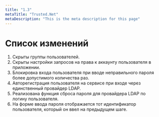 ```yaml
---
title: "1.3"
metaTitle: "Trusted.Net"
metaDescription: "This is the meta description for this page"
---
```


# Список изменений

1. Скрыты группы пользователей.
2. Скрыты настройки запросов на права к аккаунту пользователя в приложении.
3. Блокировка входа пользователя при вводе неправильного пароля более допустимого количества раз. 
4. Авторегистрация пользователя на сервисе при входе через единственный провайдер LDAP.
5. Реализована функция сброса пароля для провайдера LDAP по логину пользователя.
6. На форме ввода пароля отображается тот идентификатор пользователя, который он ввел на предыдущем шаге.

